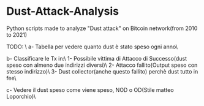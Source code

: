 # Dust-Attack-Analysis
Python scripts made to analyze "Dust attack" on Bitcoin network(from 2010 to 2021)

TODO: \\
  a- Tabella per vedere quanto dust è stato speso ogni anno\\
  
  b- Classificare le Tx in:\\
        1- Possibile vittima di Attacco di Successo(dust speso con almeno due indirizzi diversi)\\
        2- Attacco fallito(Output speso con stesso indirizzo)\\
        3- Dust collector(anche questo fallito) perchè dust tutto in fee\\
  
  c- Vedere il dust speso come viene speso, NOD o OD(Stile matteo Loporchio)\\
